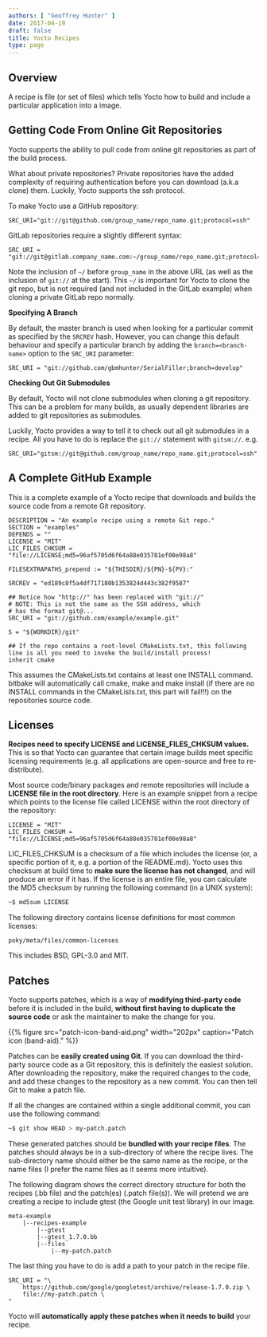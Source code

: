 ```yaml
---
authors: [ "Geoffrey Hunter" ]
date: 2017-04-19
draft: false
title: Yocto Recipes
type: page
---
```


## Overview

A recipe is file (or set of files) which tells Yocto how to build and include a particular application into a image.

## Getting Code From Online Git Repositories

Yocto supports the ability to pull code from online git repositories as part of the build process.

What about private repositories? Private repositories have the added complexity of requiring authentication before you can download (a.k.a clone) them. Luckily, Yocto supports the ssh protocol.

To make Yocto use a GitHub repository:

```text
SRC_URI="git://git@github.com/group_name/repo_name.git;protocol=ssh"
```

GitLab repositories require a slightly different syntax:

```text
SRC_URI = "git://git@gitlab.company_name.com:~/group_name/repo_name.git;protocol=ssh"
```

Note the inclusion of `~/` before `group_name` in the above URL (as well as the inclusion of `git://` at the start). This `~/` is important for Yocto to clone the git repo, but is not required (and not included in the GitLab example) when cloning a private GitLab repo normally.

**Specifying A Branch**

By default, the master branch is used when looking for a particular commit as specified by the `SRCREV` hash. However, you can change this default behaviour and specify a particular branch by adding the `branch=<branch-name>` option to the `SRC_URI` parameter:

```text
SRC_URI = "git://github.com/gbmhunter/SerialFiller;branch=develop"
```

**Checking Out Git Submodules**

By default, Yocto will not clone submodules when cloning a git repository. This can be a problem for many builds, as usually dependent libraries are added to git repositories as submodules.

Luckily, Yocto provides a way to tell it to check out all git submodules in a recipe. All you have to do is replace the `git://` statement with `gitsm://`. e.g.

```text
SRC_URI="gitsm://git@github.com/group_name/repo_name.git;protocol=ssh"
```

## A Complete GitHub Example

This is a complete example of a Yocto recipe that downloads and builds the source code from a remote Git repository.

```text
DESCRIPTION = "An example recipe using a remote Git repo."
SECTION = "examples"
DEPENDS = ""
LICENSE = "MIT"
LIC_FILES_CHKSUM = "file://LICENSE;md5=96af5705d6f64a88e035781ef00e98a8"

FILESEXTRAPATHS_prepend := "${THISDIR}/${PN}-${PV}:"

SRCREV = "ed189c8f5a4df717180b1353824d443c382f9587"

## Notice how "http://" has been replaced with "git://"
# NOTE: This is not the same as the SSH address, which
# has the format git@...
SRC_URI = "git://github.com/example/example.git"

S = "${WORKDIR}/git"

## If the repo contains a root-level CMakeLists.txt, this following line is all you need to invoke the build/install process!
inherit cmake
```

This assumes the CMakeLists.txt contains at least one INSTALL command. bitbake will automatically call cmake, make and make install (if there are no INSTALL commands in the CMakeLists.txt, this part will fail!!!) on the repositories source code.

## Licenses

**Recipes need to specify LICENSE and LICENSE_FILES_CHKSUM values.** This is so that Yocto can guarantee that certain image builds meet specific licensing requirements (e.g. all applications are open-source and free to re-distribute).

Most source code/binary packages and remote repositories will include a **LICENSE file in the root directory**. Here is an example snippet from a recipe which points to the license file called LICENSE within the root directory of the repository:

```text
LICENSE = "MIT"
LIC_FILES_CHKSUM = "file://LICENSE;md5=96af5705d6f64a88e035781ef00e98a8"
```

LIC_FILES_CHKSUM is a checksum of a file  which includes the license (or, a specific portion of it, e.g. a portion of the README.md). Yocto uses this checksum at build time to **make sure the license has not changed**, and will produce an error if it has. If the license is an entire file, you can calculate the MD5 checksum by running the following command (in a UNIX system):

```sh    
~$ md5sum LICENSE
```

The following directory contains license definitions for most common licenses:

```text
poky/meta/files/common-licenses
```

This includes BSD, GPL-3.0 and MIT.

## Patches

Yocto supports patches, which is a way of **modifying third-party code** before it is included in the build, **without first having to duplicate the source code** or ask the maintainer to make the change for you.

{{% figure src="patch-icon-band-aid.png" width="202px" caption="Patch icon (band-aid)."  %}}

Patches can be **easily created using Git**. If you can download the third-party source code as a Git repository, this is definitely the easiest solution. After downloading the repository, make the required changes to the code, and add these changes to the repository as a new commit. You can then tell Git to make a patch file.

If all the changes are contained within a single additional commit, you can use the following command:

```sh    
~$ git show HEAD > my-patch.patch
```

These generated patches should be **bundled with your recipe files**. The patches should always be in a sub-directory of where the recipe lives. The sub-directory name should either be the same name as the recipe, or the name files (I prefer the name files as it seems more intuitive).

The following diagram shows the correct directory structure for both the recipes (.bb file) and the patch(es) (.patch file(s)). We will pretend we are creating a recipe to include gtest (the Google unit test library) in our image.

```text
meta-example
    |--recipes-example
        |--gtest
        |--gtest_1.7.0.bb
        |--files
            |--my-patch.patch
```

The last thing you have to do is add a path to your patch in the recipe file.

```text
SRC_URI = "\
    https://github.com/google/googletest/archive/release-1.7.0.zip \
    file://my-patch.patch \
"
```

Yocto will **automatically apply these patches when it needs to build** your recipe.

